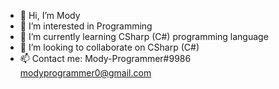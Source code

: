 - 👋 Hi, I’m Mody
- 👀 I’m interested in Programming
- 🌱 I’m currently learning CSharp (C#) programming language
- 💞️ I’m looking to collaborate on CSharp (C#)
- 📫 Contact me:
     Mody-Programmer#9986
     modyprogrammer0@gmail.com
<!---
Mody-Programmer/Mody-Programmer is a ✨ special ✨ repository because its `README.md` (this file) appears on your GitHub profile.
You can click the Preview link to take a look at your changes.
--->
